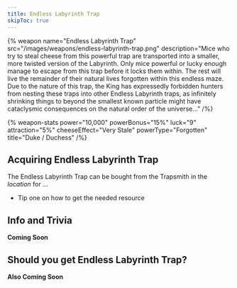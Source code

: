 ```yaml
---
title: Endless Labyrinth Trap
skipToc: true
---
```


{% weapon
 name="Endless Labyrinth Trap"
 src="/images/weapons/endless-labyrinth-trap.png"
 description="Mice who try to steal cheese from this powerful trap are transported into a smaller, more twisted version of the Labyrinth. Only mice powerful or lucky enough manage to escape from this trap before it locks them within. The rest will live the remainder of their natural lives forgotten within this endless maze. Due to the nature of this trap, the King has expressedly forbidden hunters from nesting these traps into other Endless Labyrinth traps, as infinitely shrinking things to beyond the smallest known particle might have cataclysmic consequences on the natural order of the universe..."
/%}

{% weapon-stats
 power="10,000"
 powerBonus="15%"
 luck="9"
 attraction="5%"
 cheeseEffect="Very Stale"
 powerType="Forgotten"
 title="Duke / Duchess"
/%}

## Acquiring Endless Labyrinth Trap

The Endless Labyrinth Trap can be bought from the Trapsmith in the *location* for ...

- Tip one on how to get the needed resource

## Info and Trivia

**Coming Soon**

## Should you get Endless Labyrinth Trap?

**Also Coming Soon**
